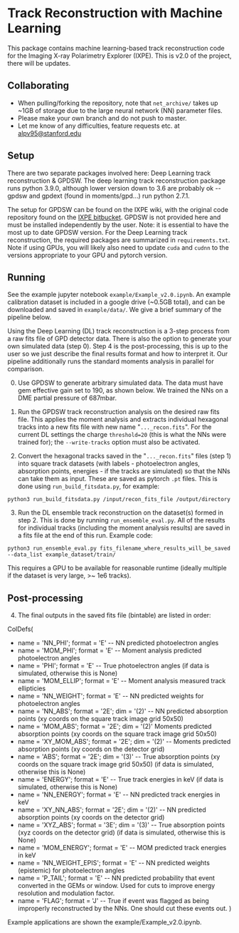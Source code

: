 # Track Reconstruction with Machine Learning

This package contains machine learning-based track reconstruction code for the Imaging X-ray Polarimetry Explorer (IXPE). This is v2.0 of the project, there will be updates.

## Collaborating
* When pulling/forking the repository, note that `net_archive/` takes up ~1GB of storage due to the large neural network (NN) parameter files.
* Please make your own branch and do not push to master.
* Let me know of any difficulties, feature requests etc. at alpv95@stanford.edu

## Setup

There are two separate packages involved here: Deep Learning track reconstruction & GPDSW.
The deep learning track reconstruction package runs python 3.9.0, although lower version down to 3.6 are probably ok -- gpdsw and gpdext (found in moments/gpd...) run python 2.7.1.

The setup for GPDSW can be found on the IXPE wiki, with the original code repository found on the [IXPE bitbucket](https://bitbucket.org/ixpesw/workspace/projects/IGS). GPDSW is not provided here and must be installed independently by the user. Note: it is essential to have the most up to date GPDSW version.
For the Deep Learning track reconstruction, the required packages are summarized in `requirements.txt`. Note if using GPUs, you will likely also need to update `cuda` and `cudnn` to the versions appropriate to your GPU and pytorch version.

## Running

See the example jupyter notebook `example/Example_v2.0.ipynb`. An example calibration dataset is included in a google drive (~0.5GB total), and can be downloaded and saved in `example/data/`. We give a brief summary of the pipeline below.



Using the Deep Learning (DL) track reconstruction is a 3-step process from a raw fits file of GPD detector data. There is also the option to generate your own simulated data (step 0). Step 4 is the post-processing, this is up to the user so we just describe the final results format and how to interpret it.
Our pipeline additionally runs the standard moments analysis in parallel for comparison. 

0. Use GPDSW to generate arbitrary simulated data. The data must have gem effective gain set to 190, as shown below. We trained the NNs on a DME partial pressure of 687mbar.

1. Run the GPDSW track reconstruction analysis on the desired raw fits file. This applies the moment analysis and extracts
individual hexagonal tracks into a new fits file with new name "`..._recon.fits`". For the current DL settings the charge `threshold=20` (this is what the NNs were trained for); the `--write-tracks` option must also be activated.

2. Convert the hexagonal tracks saved in the "`..._recon.fits`" files (step 1) into square track datasets (with labels - photoelectron angles, absorption points, energies - if the tracks are simulated) so that the NNs can take them as input. These
are saved as pytorch `.pt` files. This is done using `run_build_fitsdata.py`, for example:
```
python3 run_build_fitsdata.py /input/recon_fits_file /output/directory
```

3. Run the DL ensemble track reconstruction on the dataset(s) formed in step 2. This is done by running `run_ensemble_eval.py`.
All of the results for individual tracks (including the moment analysis results) are saved in a fits file at the end of this run. Example code:
```
python3 run_ensemble_eval.py fits_filename_where_results_will_be_saved --data_list example_dataset/train/ 
```
This requires a GPU to be available for reasonable runtime (ideally multiple if the dataset is very large, >~ 1e6 tracks).

## Post-processing

4. The final outputs in the saved fits file (bintable) are listed in order:

ColDefs(
* name = 'NN_PHI'; format = 'E'  -- NN predicted photoelectron angles
* name = 'MOM_PHI'; format = 'E' -- Moment analysis predicted photoelectron angles
* name = 'PHI'; format = 'E' -- True photoelectron angles (if data is simulated, otherwise this is None)
* name = 'MOM_ELLIP'; format = 'E' -- Moment analysis measured track ellipticies
* name = 'NN_WEIGHT'; format = 'E' -- NN predicted weights for photoelectron angles
* name = 'NN_ABS'; format = '2E'; dim = '(2)' -- NN predicted absorption points (xy coords on the square track image grid 50x50)
* name = 'MOM_ABS'; format = '2E'; dim = '(2)' Moments predicted absorption points (xy coords on the square track image grid 50x50)
* name = 'XY_MOM_ABS'; format = '2E'; dim = '(2)' -- Moments predicted absorption points (xy coords on the detector grid)
* name = 'ABS'; format = '2E'; dim = '(3)' -- True absorption points (xy coords on the square track image grid 50x50) (if data is simulated, otherwise this is None)
* name = 'ENERGY'; format = 'E' -- True track energies in keV (if data is simulated, otherwise this is None)
* name = 'NN_ENERGY'; format = 'E' -- NN predicted track energies in keV
* name = 'XY_NN_ABS'; format = '2E'; dim = '(2)' -- NN predicted absorption points (xy coords on the detector grid)
* name = 'XYZ_ABS'; format = '3E'; dim = '(3)' -- True absorption points (xyz coords on the detector grid) (if data is simulated, otherwise this is None)
* name = 'MOM_ENERGY'; format = 'E' -- MOM predicted track energies in keV
* name = 'NN_WEIGHT_EPIS'; format = 'E' -- NN predicted weights (epistemic) for photoelectron angles
* name = 'P_TAIL'; format = 'E' -- NN predicted probability that event converted in the GEMs or window. Used for cuts to improve energy resolution and modulation factor.
* name = 'FLAG'; format = 'J' -- True if event was flagged as being improperly reconstructed by the NNs. One should cut these events out.
)

Example applications are shown the example/Example_v2.0.ipynb.


